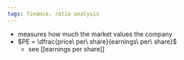 ```yaml
---
tags: finance, ratio analysis
---
```


- measures how much the market values the company
- $PE = \dfrac{price\ per\ share}{earnings\ per\ share}$
	- see [[earnings per share]]